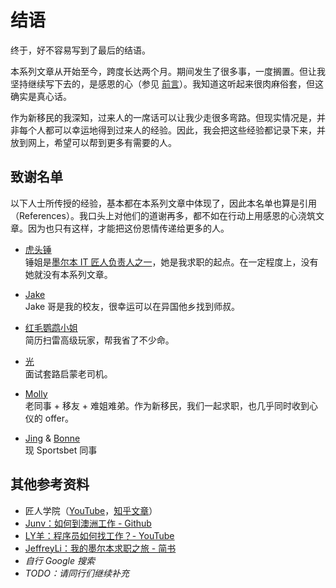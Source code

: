 # 结语

终于，好不容易写到了最后的结语。

本系列文章从开始至今，跨度长达两个月。期间发生了很多事，一度搁置。但让我坚持继续写下去的，是感恩的心（参见 [前言](TODO:link)）。我知道这听起来很肉麻俗套，但这确实是真心话。

作为新移民的我深知，过来人的一席话可以让我少走很多弯路。但现实情况是，并非每个人都可以幸运地得到过来人的经验。因此，我会把这些经验都记录下来，并放到网上，希望可以帮到更多有需要的人。

## 致谢名单

以下人士所传授的经验，基本都在本系列文章中体现了，因此本名单也算是引用（References）。我口头上对他们的道谢再多，都不如在行动上用感恩的心浇筑文章。因为也只有这样，才能把这份恩情传递给更多的人。

* [虎头锤](https://www.linkedin.com/in/fiona-man-b7b834a8)  
  锤姐是[墨尔本 IT 匠人负责人之一](https://zhuanlan.zhihu.com/p/45259889)，她是我求职的起点。在一定程度上，没有她就没有本系列文章。

* [Jake](https://www.linkedin.com/in/jakelin)  
  Jake 哥是我的校友，很幸运可以在异国他乡找到师叔。

* [红毛鹦鹉小姐](https://www.linkedin.com/in/jinihuang)  
  简历扫雷高级玩家，帮我省了不少命。

* [光](https://www.linkedin.com/in/xu-guang)  
  面试套路启蒙老司机。

* [Molly](https://www.linkedin.com/in/jiewenwang)  
  老同事 + 移友 + 难姐难弟。作为新移民，我们一起求职，也几乎同时收到心仪的 offer。

* [Jing](https://www.linkedin.com/in/jing-zhou-743201160) & [Bonne](https://www.linkedin.com/in/imzhudan)  
  现 Sportsbet 同事

## 其他参考资料

* 匠人学院（[YouTube](https://www.youtube.com/channel/UCanQu2BJniNfGViaF23dJgw)，[知乎文章](https://www.zhihu.com/people/jrit-9/posts)）
* [Junv：如何到澳洲工作 - Github](https://github.com/wahyd4/work-in-australia)
* [LY羊：程序员如何找工作？- YouTube](https://youtu.be/pUZK32GCRHg)
* [JeffreyLi：我的墨尔本求职之旅 - 简书](https://www.jianshu.com/p/2b797dd42cba)
* *自行 Google 搜索*
* *TODO：请同行们继续补充*
